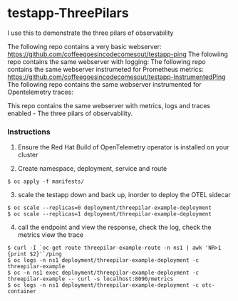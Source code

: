 # testapp-ThreePilars
I use this to demonstrate the three pilars of observability 

The following repo contains a very basic webserver: https://github.com/coffeegoesincodecomesout/testapp-ping
The folowiing repo contains the same webserver with logging:
The following repo contains the same webserver instrumeted for Prometheus metrics: https://github.com/coffeegoesincodecomesout/testapp-InstrumentedPing 
The following repo contains the same webserver instrumented for Opentelemetry traces: 

This repo contains the same webserver with metrics, logs and traces enabled - The three pilars of observability.  

### Instructions 

1. Ensure the Red Hat Build of OpenTelemetry operator is installed on your cluster 

2. Create namespace, deployment, service and route

```
$ oc apply -f manifests/ 
```

3. scale the testapp down and back up, inorder to deploy the OTEL sidecar

```
$ oc scale --replicas=0 deployment/threepilar-example-deployment
$ oc scale --replicas=1 deployment/threepilar-example-deployment
```

4. call the endpoint and view the response, check the log, check the metrics view the trace

```
$ curl -I `oc get route threepilar-example-route -n ns1 | awk 'NR>1 {print $2}'`/ping
$ oc logs -n ns1 deployment/threepilar-example-deployment -c threepilar-example
$ oc -n ns1 exec deployment/threepilar-example-deployment -c threepilar-example -- curl -s localhost:8090/metrics
$ oc logs -n ns1 deployment/threepilar-example-deployment -c otc-container
```
